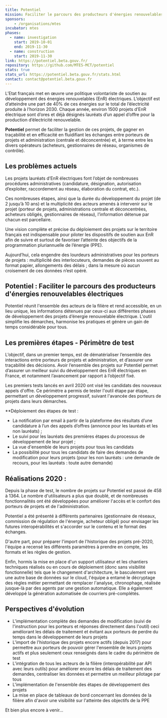 ```yaml
---
title: Potentiel
mission: Faciliter le parcours des producteurs d'énergies renouvelables électriques
sponsors: 
    - /organisations/mtes
incubator: mtes
phases:
  - name: investigation
    start: 2019-10-01
    end: 2019-11-30
  - name: construction
    start: 2019-11-30
link: https://potentiel.beta.gouv.fr/
repository: https://github.com/MTES-MCT/potentiel
stats: true
stats_url: https://potentiel.beta.gouv.fr/stats.html
contact: contact@potentiel.beta.gouv.fr
---
```


L’Etat français met en œuvre une politique volontariste de soutien au développement des énergies renouvelables (EnR) électriques. L’objectif est d’atteindre une part de 40% de ces énergies sur le total de l’électricité produite à l’horizon 2030. Chaque année, environ 1500 projets d’EnR électrique sont d’ores et déjà désignés lauréats d’un appel d’offre pour la production d’électricité renouvelable.

**Potentiel** permet de faciliter la gestion de ces projets, de gagner en traçabilité et en efficacité en fluidifiant les échanges entre porteurs de projets et administration (centrale et déconcentrée) et, à terme entre les divers opérateurs (acheteurs, gestionnaires de réseau, organismes de contrôle).

## Les problèmes actuels

Les projets lauréats d’EnR électriques font l’objet de nombreuses procédures administratives (candidature, désignation, autorisation d’exploiter, raccordement au réseau, élaboration du contrat, etc.).  

Ces nombreuses étapes, ainsi que la durée du développement du projet (de 2 jusqu’à 10 ans) et la multiplicité des acteurs amenés à intervenir sur le projet (porteur de projets, administrations centrale et déconcentrées, acheteurs obligés, gestionnaires de réseau), l’information détenue par chacun est parcellaire.  

Une vision complète et précise du déploiement des projets sur le territoire français est indispensable pour piloter les dispositifs de soutien aux EnR afin de suivre et surtout de favoriser l’atteinte des objectifs de la programmation pluriannuelle de l’énergie (PPE).

Aujourd’hui, cela engendre des lourdeurs administratives pour les porteurs de projets : multiplicité des interlocuteurs, demandes de pièces souvent au format papier, allongements des délais ; dans la mesure où aucun croisement de ces données n’est opéré.

## Potentiel : Faciliter le parcours des producteurs d'énergies renouvelables électriques

Potentiel réunit l'ensemble des acteurs de la filière et rend accessible, en un lieu unique, les informations détenues par ceux-ci aux différentes phases de développement des projets d’énergie renouvelable électrique. L'outil simplifie les démarches, harmonise les pratiques et génère un gain de temps considérable pour tous.

## Les premières étapes - Périmètre de test

L’objectif, dans un premier temps, est de dématérialiser l’ensemble des interactions entre porteurs de projets et administration, et d’assurer une traçabilité des décisions. Avoir l’ensemble des projets sur Potentiel permet d’assurer un meilleur suivi du développement des EnR électriques en France, et notamment l’avancement par rapport à l’objectif fixé.

Les premiers tests lancés en avril 2020 ont visé les candidats des nouveaux appels d'offre. Ce périmètre a permis de tester l'outil étape par étape, permettant un développement progressif, suivant l'avancée des porteurs de projets dans leurs démarches. 

**Déploiement des étapes de test : 

- La notification par email à partir de la plateforme des résultats d’une candidature à l’un des appels d’offres (annonce pour les lauréats et les non lauréats) ;
- Le suivi pour les lauréats des premières étapes du processus de développement de leur projet ;
- La vue d'ensemble de leurs projets pour tous les candidats
- La possibilité pour tous les candidats de faire des demandes de modification pour leurs projets (pour les non lauréats : une demande de recours, pour les lauréats : toute autre demande)

## Réalisations 2020 :

Depuis la phase de test, le nombre de projets sur Potentiel est passé de 458 à 1364. Le nombre d'utilisateurs a plus que doublé, et de nombreuses fonctionnalités ont été développées pour améliorer l'accès et le confort des porteurs de projets et de l'administration.

Potentiel a été présenté à différents partenaires (gestionnaire de réseaux, commission de régulation de l'énergie, acheteur obligé) pour envisager les futures interopérabilités et s'accorder sur le contenu et le format des échanges.

D'autre part, pour préparer l'import de l'historique des projets pré-2020, l'équipe a recensé les différents paramètres à prendre en compte, les formats et les règles de gestion.

Enfin, hormis la mise en place d'un support utilisateur et les chantiers techniques réalisés ou en cours de déploiement (donc sans visibilité fonctionnelle) tels que le changement d'architecture, le basculement vers une autre base de données sur le cloud, l'équipe a entamé le décryptage des règles métier permettant de remplacer l'analyse, chronophage, réalisée jusque-là par des agents par une gestion automatique. Elle a également développé la génération automatisée de courriers pré-complétés.


## Perspectives d'évolution

- L'implémentation complète des demandes de modification (suivi de l'instruction pour les porteurs et réponses directement dans l'outil) ceci améliorant les délais de traitement et évitant aux porteurs de perdre du temps dans le développement de leurs projets
- L'import de l'historique des projets encore actifs (depuis 2017) pour permettre aux porteurs de pouvoir gérer l'ensemble de leurs projets actifs et plus seulement ceux renseignés dans le cadre du périmètre de test
- L'intégration de tous les acteurs de la filière (interopérabilité par API avec leurs outils) pour améliorer encore les délais de traitement des demandes, centraliser les données et permettre un meilleur pilotage par tous
- L'implémentation de l'ensemble des étapes de développement des projets 
- La mise en place de tableaux de bord concernant les données de la filière afin d'avoir une visibilité sur l'atteinte des objectifs de la PPE

Et bien plus encore à venir...
